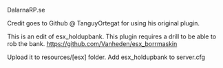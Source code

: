 DalarnaRP.se

Credit goes to Github @ TanguyOrtegat for using his original plugin.

This is an edit of esx_holdupbank. This plugin requires a drill to be able to rob the bank. https://github.com/Vanheden/esx_borrmaskin

Upload it to resources/[esx] folder.
Add esx_holdupbank to server.cfg
